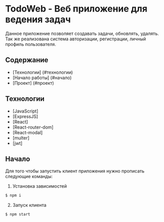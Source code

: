 # TodoWeb - Веб приложение для ведения задач
Данное приложение позволяет создавать задачи, обновлять, удалять. Так же реализована система авторизации, регистрации, личный профиль пользователя.

## Содержание
- [Технологии] (#технологии)
- [Начало работы] (#начало)
- [Проект] (#проект)

## Технологии
- [JavaScript]
- [ExpressJS]
- [React]
- [React-router-dom]
- [React-modal]
- [multer]
- [jwt]

## Начало
Для того чтобы запустить клиент приложения нужно прописать следующие команды:
1. Установка зависимостей
```sh
$ npm i
```

2. Запуск клиента
```sh
$ npm start
```
